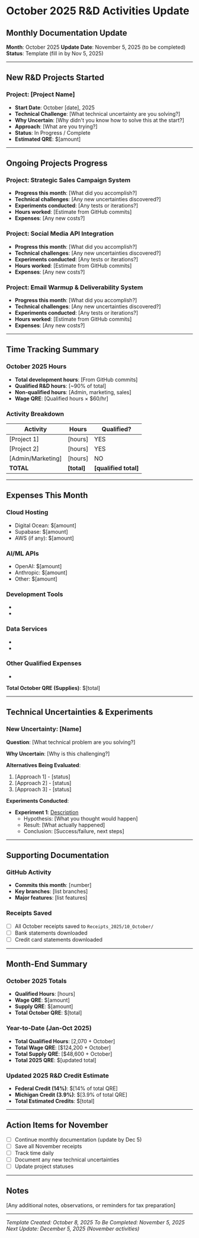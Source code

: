 # October 2025 R&D Activities Update

## Monthly Documentation Update

**Month**: October 2025 **Update Date**: November 5, 2025 (to be completed) **Status**: Template
(fill in by Nov 5, 2025)

---

## New R&D Projects Started

### Project: [Project Name]

- **Start Date**: October [date], 2025
- **Technical Challenge**: [What technical uncertainty are you solving?]
- **Why Uncertain**: [Why didn't you know how to solve this at the start?]
- **Approach**: [What are you trying?]
- **Status**: In Progress / Complete
- **Estimated QRE**: $[amount]

---

## Ongoing Projects Progress

### Project: Strategic Sales Campaign System

- **Progress this month**: [What did you accomplish?]
- **Technical challenges**: [Any new uncertainties discovered?]
- **Experiments conducted**: [Any tests or iterations?]
- **Hours worked**: [Estimate from GitHub commits]
- **Expenses**: [Any new costs?]

### Project: Social Media API Integration

- **Progress this month**: [What did you accomplish?]
- **Technical challenges**: [Any new uncertainties discovered?]
- **Experiments conducted**: [Any tests or iterations?]
- **Hours worked**: [Estimate from GitHub commits]
- **Expenses**: [Any new costs?]

### Project: Email Warmup & Deliverability System

- **Progress this month**: [What did you accomplish?]
- **Technical challenges**: [Any new uncertainties discovered?]
- **Experiments conducted**: [Any tests or iterations?]
- **Hours worked**: [Estimate from GitHub commits]
- **Expenses**: [Any new costs?]

---

## Time Tracking Summary

### October 2025 Hours

- **Total development hours**: [From GitHub commits]
- **Qualified R&D hours**: [~90% of total]
- **Non-qualified hours**: [Admin, marketing, sales]
- **Wage QRE**: [Qualified hours × $60/hr]

### Activity Breakdown

| Activity          | Hours       | Qualified?            |
| ----------------- | ----------- | --------------------- |
| [Project 1]       | [hours]     | YES                   |
| [Project 2]       | [hours]     | YES                   |
| [Admin/Marketing] | [hours]     | NO                    |
| **TOTAL**         | **[total]** | **[qualified total]** |

---

## Expenses This Month

### Cloud Hosting

- Digital Ocean: $[amount]
- Supabase: $[amount]
- AWS (if any): $[amount]

### AI/ML APIs

- OpenAI: $[amount]
- Anthropic: $[amount]
- Other: $[amount]

### Development Tools

- [Tool name]: $[amount]
- [Tool name]: $[amount]

### Data Services

- [Service name]: $[amount]
- [Service name]: $[amount]

### Other Qualified Expenses

- [Description]: $[amount]

**Total October QRE (Supplies)**: $[total]

---

## Technical Uncertainties & Experiments

### New Uncertainty: [Name]

**Question**: [What technical problem are you solving?]

**Why Uncertain**: [Why is this challenging?]

**Alternatives Being Evaluated**:

1. [Approach 1] - [status]
2. [Approach 2] - [status]
3. [Approach 3] - [status]

**Experiments Conducted**:

- **Experiment 1**: [Description]
  - Hypothesis: [What you thought would happen]
  - Result: [What actually happened]
  - Conclusion: [Success/failure, next steps]

---

## Supporting Documentation

### GitHub Activity

- **Commits this month**: [number]
- **Key branches**: [list branches]
- **Major features**: [list features]

### Receipts Saved

- [ ] All October receipts saved to `Receipts_2025/10_October/`
- [ ] Bank statements downloaded
- [ ] Credit card statements downloaded

---

## Month-End Summary

### October 2025 Totals

- **Qualified Hours**: [hours]
- **Wage QRE**: $[amount]
- **Supply QRE**: $[amount]
- **Total October QRE**: $[total]

### Year-to-Date (Jan-Oct 2025)

- **Total Qualified Hours**: [2,070 + October]
- **Total Wage QRE**: [$124,200 + October]
- **Total Supply QRE**: [$48,600 + October]
- **Total 2025 QRE**: $[updated total]

### Updated 2025 R&D Credit Estimate

- **Federal Credit (14%)**: $[14% of total QRE]
- **Michigan Credit (3.9%)**: $[3.9% of total QRE]
- **Total Estimated Credits**: $[total]

---

## Action Items for November

- [ ] Continue monthly documentation (update by Dec 5)
- [ ] Save all November receipts
- [ ] Track time daily
- [ ] Document any new technical uncertainties
- [ ] Update project statuses

---

## Notes

[Any additional notes, observations, or reminders for tax preparation]

---

_Template Created: October 8, 2025_ _To Be Completed: November 5, 2025_ _Next Update: December 5,
2025 (November activities)_

